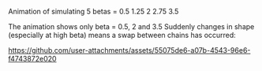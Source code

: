 Animation of simulating 5 betas = 0.5  1.25  2  2.75  3.5 

The animation shows only beta = 0.5, 2 and 3.5
Suddenly changes in shape (especially at high beta) means a swap between chains has occurred:


https://github.com/user-attachments/assets/55075de6-a07b-4543-96e6-f4743872e020

